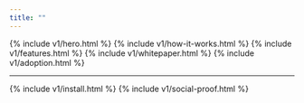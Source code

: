 ```yaml
---
title: ""
---
```


<div x-data="{ curl: true }">
{% include v1/hero.html %}
{% include v1/how-it-works.html %}
{% include v1/features.html %}
{% include v1/whitepaper.html %}
{% include v1/adoption.html %}
<hr class="my-10 md:my-20"/>
{% include v1/install.html %}
{% include v1/social-proof.html %}
</div>
